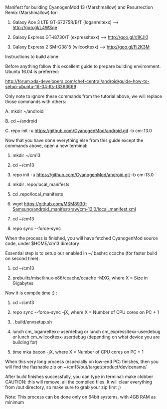 Manifest for building CyanogenMod 13 (Marshmallow) and Resurrection Remix (Marshmallow) for:

1. Galaxy Ace 3 LTE GT-S7275R/B/T (loganreltexx) --> http://goo.gl/L4WSqe

2. Galaxy Express GT-i8730/T (expressltexx) --> http://goo.gl/x1KJl0

3. Galaxy Express 2 SM-G3815 (wilcoxltexx) --> http://goo.gl/Fi2K3M


Instructions to build alone:

Before anything follow this excellent guide to prepare building environment. Ubuntu 16.04 is preferred:

http://forum.xda-developers.com/chef-central/android/guide-how-to-setup-ubuntu-16-04-lts-t3363669

Only note to ignore these commands from the tutorial above, we will replace those commands with others:

A. mkdir ~/android

B. cd ~/android

C. repo init -u https://github.com/CyanogenMod/android.git -b cm-13.0

Now that you have done everything else from this guide except the commands above, open a new terminal:

1. mkdir ~/cm13

2. cd ~/cm13

3. repo init -u https://github.com/CyanogenMod/android.git -b cm-13.0

4. mkdir .repo/local_manifests

5. cd .repo/local_manifests

6. wget https://github.com/MSM8930-Samsung/android_manifest/raw/cm-13.0/local_manifest.xml

7. cd ~/cm13

8. repo sync --force-sync

When the process is finished, you will have fetched CyanogenMod source code, under $HOME/cm13 directory 

Essential step is to setup our enabled in ~/.bashrc ccache (for faster build on second time):

1. cd ~/cm13

2. prebuilts/misc/linux-x86/ccache/ccache -MXG, where X = Size in Gigabytes

Now it is compile time ;) :

1. cd ~/cm13

2. repo sync --force-sync -jX, where X = Number of CPU cores on PC + 1

3. . build/envsetup.sh

4. lunch cm_loganreltexx-userdebug or lunch cm_expressltexx-userdebug or lunch cm_wilcoxltexx-userdebug (depending on what device you are building for)

5. time mka bacon -jX, where X = Number of CPU cores on PC + 1

When this very long process (especially on low-end PC) finishes, then you will find the flashable zip on ~/cm13/out/target/product/devicename/

After build finishes successfully, you can type in terminal:
make clobber CAUTION: this will remove, all the compiled files. It will clear everything from /out directory, so make sure to grab your zip first ;)

Note: This process can be done only on 64bit systems, with 4GB RAM as minimum
